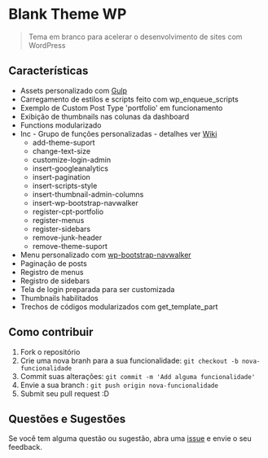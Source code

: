 # Blank Theme WP

> Tema em branco para acelerar o desenvolvimento de sites com WordPress

## Características
- Assets personalizado com [Gulp](https://github.com/theandersonn/gulp-bootstrap)	
- Carregamento de estilos e scripts feito com wp_enqueue_scripts
- Exemplo de Custom Post Type 'portfolio' em funcionamento
- Exibição de thumbnails nas colunas da dashboard
- Functions modularizado
- Inc - Grupo de funções personalizadas - detalhes ver [Wiki](https://github.com/theandersonn/blank-theme-wp/wiki)
	- add-theme-suport
	- change-text-size
	- customize-login-admin
	- insert-googleanalytics
	- insert-pagination
	- insert-scripts-style
	- insert-thumbnail-admin-columns
	- insert-wp-bootstrap-navwalker
	- register-cpt-portfolio
	- register-menus
	- register-sidebars
	- remove-junk-header
	- remove-theme-suport
- Menu personalizado com [wp-bootstrap-navwalker](https://github.com/twittem/wp-bootstrap-navwalker)
- Paginação de posts	
- Registro de menus
- Registro de sidebars
- Tela de login preparada para ser customizada
- Thumbnails habilitados
- Trechos de códigos modularizados com get_template_part	

## Como contribuir

1. Fork o repositório
2. Crie uma nova branh para a sua funcionalidade: `git checkout -b nova-funcionalidade`
3. Commit suas alterações: `git commit -m 'Add alguma funcionalidade'`
4. Envie a sua branch : `git push origin nova-funcionalidade`
5. Submit seu pull request :D

## Questões e Sugestões
Se você tem alguma questão ou sugestão, abra uma [issue](https://github.com/theandersonn/blank-theme-wp/issues/new) e envie o seu feedback. 
